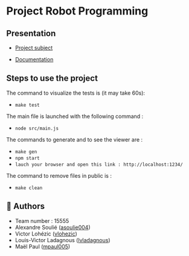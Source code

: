 # Project Robot Programming

## Presentation

- [Project subject](https://www.labri.fr/perso/renault/working/teaching/projets/2021-22-S6-Js-Robot.php)

- [Documentation](https://vlohezic.gitlab.io/documentation_robot_programming/)

## Steps to use the project
The command to visualize the tests is (it may take 60s): 
- `make test`

The main file is launched with the following command : 
- `node src/main.js`

The commands to generate and to see the viewer are : 
- `make gen`
- `npm start`
- `lauch your browser and open this link : http://localhost:1234/`

The command to remove files in public is : 
- `make clean`

## 👥 Authors
- Team number : 15555
- Alexandre Soulié ([asoulie004](https://thor.enseirb-matmeca.fr/ruby/students/asoulie004))
- Victor Lohézic ([vlohezic](https://thor.enseirb-matmeca.fr/ruby/students/vlohezic))
- Louis-Victor Ladagnous ([lvladagnous](https://thor.enseirb-matmeca.fr/ruby/students/lvladagnous))
- Maël Paul ([mpaul005](https://thor.enseirb-matmeca.fr/ruby/students/mpaul005))